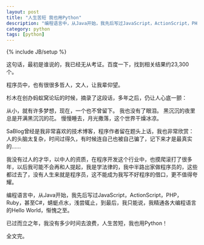 ```yaml
---
layout: post
title: "人生苦短 我也用Python"
description: "编程语言中，从Java开始，我先后写过JavaScript，ActionScript，PHP，Ruby，甚至C#，蜻蜓点水，浅尝辄止，到最后，我只能说，我精通各大编程语言的Hello World，惭愧之至。"
category: python
tags: [python]
---
```

{% include JB/setup %}

这句话，最初是谁说的，我已经无从考证。百度一下，找到相关结果约23,300个。

程序员中，也有很很多哲人，文人，让我辈仰望。

杉木在创办蚂蚁窝论坛的时候，摘录了这段话，多年之后，仍让人心底一颤：

从小，就有许多梦想，现在，一个也不曾留下。 我也没有了眼泪。 黑沉沉的夜里总是开满黑沉沉的花。 慢慢睡去，月光撒落，这个世界干燥冰凉。

SaBlog曾经是我非常喜欢的技术博客，程序作者留在题头上话，我也非常欣赏：人的头脑太复杂，时间过得久，有时候连自己也被自己骗了，记下来才是最真实的……

我没有过人的才华，以中人的资质，在程序开发这个行业中，也摸爬滚打了很多年，以后我可能不会再和人提起，我是学法律的，我中半路出家做程序员的，这些都过去了，没有人生来就是程序员，这不能成为我写不好程序的借口，更不值得夸耀。

编程语言中，从Java开始，我先后写过JavaScript，ActionScript，PHP，Ruby，甚至C#，蜻蜓点水，浅尝辄止，到最后，我只能说，我精通各大编程语言的Hello World，惭愧之至。

已过而立之年，我没有多少时间去浪费，人生苦短，我也用Python！

全文完。